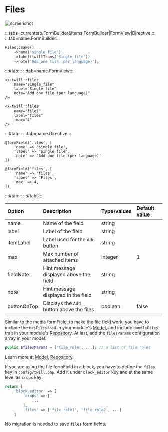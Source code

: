 # Files

![screenshot](/assets/files.png)

:::tabs=currenttab.FormBuilder&items.FormBuilder|FormView|Directive:::
:::tab=name.FormBuilder:::

```php
Files::make()
    ->name('single_file')
    ->label(twillTrans('Single file'))
    ->note('Add one file (per language)');
```

:::#tab:::
:::tab=name.FormView:::

```blade
<x-twill::files 
    name="single_file" 
    label="Single file"
    note="Add one file (per language)" 
/>

<x-twill::files 
    name="files" 
    label="files" 
    :max="4" 
/>
```

:::#tab:::
:::tab=name.Directive:::

```blade
@formField('files', [
    'name' => 'single_file',
    'label' => 'Single file',
    'note' => 'Add one file (per language)'
])

@formField('files', [
    'name' => 'files',
    'label' => 'Files',
    'max' => 4,
])
```

:::#tab:::
:::#tabs:::

| Option      | Description                               | Type/values    | Default value |
|:------------|:------------------------------------------|:---------------|:--------------|
| name        | Name of the field                         | string         |               |
| label       | Label of the field                        | string         |               |
| itemLabel   | Label used for the `Add` button           | string         |               |
| max         | Max number of attached items              | integer        | 1             |
| fieldNote   | Hint message displayed above the field    | string         |               |
| note        | Hint message displayed in the field       | string         |               |
| buttonOnTop | Displays the `Add` button above the files | boolean        | false         |

Similar to the media formField, to make the file field work, you have to include the `HasFiles` trait in your
module's [Model](/crud-modules/models.html), and include `HandleFiles` trait in your
module's [Repository](/crud-modules/repositories.html). At last, add the `filesParams` configuration array in your
model.

```php
public $filesParams = ['file_role', ...]; // a list of file roles
```

Learn more at [Model](/crud-modules/models.html), [Repository](/crud-modules/repositories.html).

If you are using the file formField in a block, you have to define the `files` key in `config/twill.php`. Add it
under `block_editor` key and at the same level as `crops` key:

```php
return [
    'block_editor' => [
        'crops' => [
            ...
        ],
        'files' => ['file_role1', 'file_role2', ...]
    ]
```

No migration is needed to save `files` form fields.
